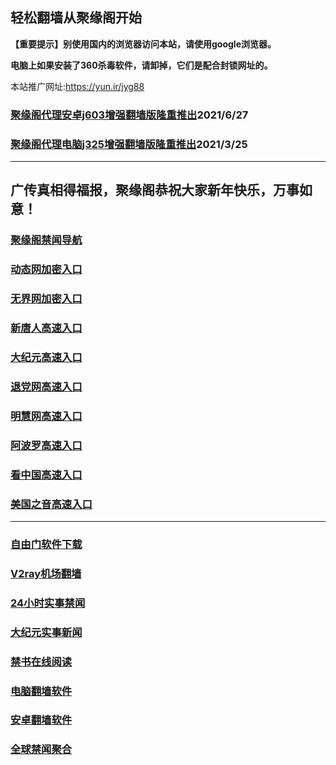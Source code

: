 ## 轻松翻墙从聚缘阁开始

**【重要提示】别使用国内的浏览器访问本站，请使用google浏览器。**

**电脑上如果安装了360杀毒软件，请卸掉，它们是配合封锁网址的。**

本站推广网址:https://yun.ir/jyg88

### [聚缘阁代理安卓j603增强翻墙版隆重推出](https://gitlab.com/juyuange/2/-/raw/master/j603.apk)2021/6/27

### [聚缘阁代理电脑j325增强翻墙版隆重推出](https://gitlab.com/juyuange/2/-/raw/master/j325dn.rar)2021/3/25

***

## **广传真相得福报，聚缘阁恭祝大家新年快乐，万事如意！**

### [聚缘阁禁闻导航](https://d4.6666f.ga)

### [动态网加密入口](https://88t.jyg1.xyz/dwwe3/e444r)

### [无界网加密入口](https://88t.jyg1.xyz/afff/n12r)

### [新唐人高速入口](https://88t.jyg1.xyz/mmmg/e5n)

### [大纪元高速入口](https://88t.jyg1.xyz/yyyyy/e7n)

### [退党网高速入口](https://88t.jyg1.xyz/aakkk/e8m)

### [明慧网高速入口](https://88t.jyg1.xyz/aakkk/e3m)

### [阿波罗高速入口](https://88t.jyg1.xyz/aakkk/e13m)

### [看中国高速入口](https://88t.jyg1.xyz/aakkk/e11m)

### [美国之音高速入口](https://88t.jyg1.xyz/aakkk/e18m)

***






### [自由门软件下载](https://git.io/skyfree)

### [V2ray机场翻墙](https://github.com/bannedbook/fanqiang/wiki/V2ray%E6%9C%BA%E5%9C%BA)

### [24小时实事禁闻](https://github.com/fyvn2199/djy/blob/master/gb/n24hr.md?dfh#1)

### [大纪元实事新闻](https://github.com/fyvn2199/djy/blob/master/gb/nsc413.md?dfh#1)

### [禁书在线阅读](https://github.com/txyzum203/djy/blob/master/gb/9p.md?flntdtv#1)

### [电脑翻墙软件](https://github.com/Alvin9999/new-pac/wiki)

### [安卓翻墙软件](https://git.io/afq)

### [全球禁闻聚合](https://github.com/gfw-breaker/banned-news1/blob/master/README.md)












